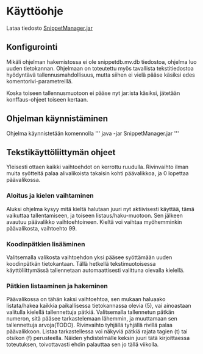 # Käyttöohje

Lataa tiedosto [SnippetManager.jar](link)

## Konfigurointi

Mikäli ohjelman hakemistossa ei ole snippetdb.mv.db tiedostoa, ohjelma luo uuden tietokannan. Ohjelmaan on toteutettu myös
tavallista tekstitiedostoa hyödyntävä tallennusmahdollisuus, mutta siihen ei vielä pääse käsiksi edes komentorivi-parametreillä.

Koska toiseen tallennusmuotoon ei pääse nyt jar:ista käsiksi, jätetään konffaus-ohjeet toiseen kertaan.

## Ohjelman käynnistäminen

Ohjelma käynnistetään komennolla
'''
java -jar SnippetManager.jar
'''

## Tekstikäyttöliittymän ohjeet

Yleisesti ottaen kaikki vaihtoehdot on kerrottu ruudulla. Rivinvaihto ilman muita syötteitä palaa alivalikoista takaisin kohti päävalikkoa,
ja 0 lopettaa päävalikossa.

### Aloitus ja kielen vaihtaminen

Aluksi ohjelma kysyy mitä kieltä halutaan juuri nyt aktiivisesti käyttää, tämä vaikuttaa tallentamiseen, ja toiseen
listaus/haku-muotoon. Sen jälkeen avautuu päävalikko vaihtoehtoineen. Kieltä voi vaihtaa myöhemminkin päävalikosta, vaihtoehto 99.

### Koodinpätkien lisääminen

Valitsemalla valikosta vaihtoehdon yksi pääsee syöttämään uuden koodinpätkän tietokantaan. Tällä hetkellä tekstimuotoisessa käyttöliittymässä
tallennetaan automaattisesti valittuna olevalla kielellä.

### Pätkien listaaminen ja hakeminen

Päävalikossa on tähän kaksi vaihtoehtoa, sen mukaan haluaako listata/hakea kaikkia paikallisessa tietokannassa olevia (5), vai ainoastaan valitulla
kielellä tallennettuja pätkiä. Valitsemalla tallennetun pätkän numeron, sitä pääsee tarkastelemaan lähemmin, ja muuttamaan sen tallennettuja arvoja(TODO).
Rivinvaihto tyhjällä tyhjällä rivillä palaa päävalikkoon. Listaa tarkastellessa voi näkyviä pätkiä rajata tagien (t) tai otsikon (f) perusteella. Näiden
yhdistelmälle keksin juuri tätä kirjoittaessa toteutuksen, toivottavasti ehdin palauttaa sen jo tällä viikolla.

